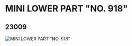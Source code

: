 # MINI LOWER PART "NO. 918"
## 23009
![MINI LOWER PART "NO. 918"](https://lc-www-live-s.legocdn.com/media/bricks/5/2/6122841.jpg)